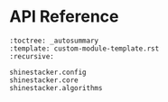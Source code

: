 # API Reference

```{autosummary}
:toctree: _autosummary
:template: custom-module-template.rst
:recursive:

shinestacker.config
shinestacker.core
shinestacker.algorithms
